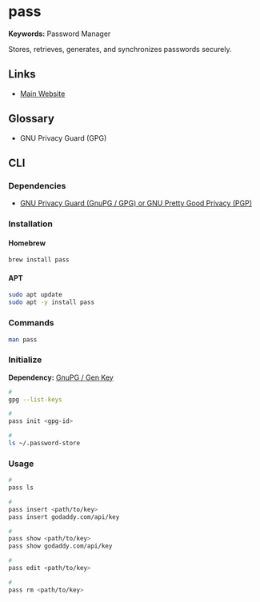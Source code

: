 # pass

<!--
https://github.com/roddhjav/pass-import
https://github.com/tadfisher/pass-otp
-->

**Keywords:** Password Manager

Stores, retrieves, generates, and synchronizes passwords securely.

## Links

- [Main Website](https://passwordstore.org/)

## Glossary

- GNU Privacy Guard (GPG)

## CLI

### Dependencies

- [GNU Privacy Guard (GnuPG / GPG) or GNU Pretty Good Privacy (PGP)](/gnu/pg.md)

### Installation

#### Homebrew

```sh
brew install pass
```

#### APT

```sh
sudo apt update
sudo apt -y install pass
```

### Commands

```sh
man pass
```

### Initialize

**Dependency:** [GnuPG / Gen Key](/gnu/pg.md#gen-key)

```sh
#
gpg --list-keys

#
pass init <gpg-id>

#
ls ~/.password-store
```

### Usage

```sh
#
pass ls

#
pass insert <path/to/key>
pass insert godaddy.com/api/key

#
pass show <path/to/key>
pass show godaddy.com/api/key

#
pass edit <path/to/key>

#
pass rm <path/to/key>
```

<!--
pass generate github.com/ibihim/repository 20
pass grep
pass find
pass edit
pass generate
pass mv
pass cp
pass git
-->

